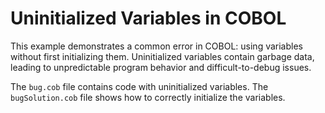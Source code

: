 # Uninitialized Variables in COBOL

This example demonstrates a common error in COBOL: using variables without first initializing them.  Uninitialized variables contain garbage data, leading to unpredictable program behavior and difficult-to-debug issues.

The `bug.cob` file contains code with uninitialized variables. The `bugSolution.cob` file shows how to correctly initialize the variables.